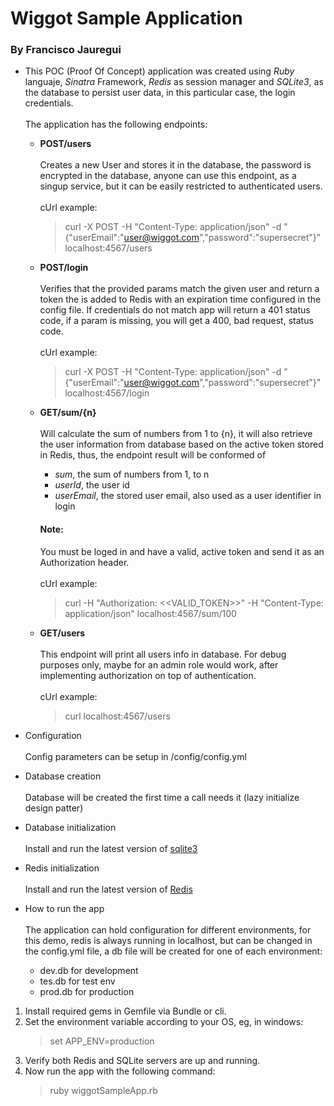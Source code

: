 # Wiggot Sample Application
### By Francisco Jauregui

* This POC (Proof Of Concept) application was created using *Ruby* languaje, *Sinatra* Framework, *Redis* as session manager and *SQLite3*, as the database to persist user data, in this particular case, the login credentials.<br></br>
The application has the following endpoints:

  * **POST/users**<br></br>
Creates a new User and stores it in the database, the password is encrypted in the database, anyone can use this endpoint, as a singup service, but it can be easily restricted to authenticated users.
    <br></br>cUrl example:
    > curl -X POST -H "Content-Type: application/json" -d "{\"userEmail\":\"user@wiggot.com\",\"password\":\"supersecret\"}" localhost:4567/users

  * **POST/login**<br></br>
 Verifies that the provided params match the given user and return a token the is added to Redis with an expiration time configured in the config file.
 If credentials do not match app will return a 401 status code, if a param is missing, you will get a 400, bad request, status code.
    <br></br>cUrl example:
    > curl -X POST -H "Content-Type: application/json" -d "{\"userEmail\":\"user@wiggot.com\",\"password\":\"supersecret\"}" localhost:4567/login

  * **GET/sum/{n}**<br></br>
 Will calculate the sum of numbers from 1 to {n}, it will also retrieve the user information from database based on the active token stored in Redis, thus, the endpoint result will be conformed of
    * *sum*, the sum of numbers from 1, to n
    * *userId*, the user id
    * *userEmail*, the stored user email, also used as a user identifier in login

    #### Note:
    You must be loged in and have a valid, active token and send it as an Authorization header.
    <br></br>cUrl example:
    > curl -H "Authorization: <<VALID_TOKEN>>" -H "Content-Type: application/json" localhost:4567/sum/100

  * **GET/users**<br></br>
 This endpoint will print all users info in database.
For debug purposes only, maybe for an admin role would work, after implementing authorization on top of authentication.
    <br></br>cUrl example:
    > curl localhost:4567/users


* Configuration<br></br>
Config parameters can be setup in /config/config.yml

* Database creation<br></br>
Database will be created the first time a call needs it (lazy initialize design patter)

* Database initialization<br></br>
Install and run the latest version of [sqlite3](https://www.sqlite.org/)

* Redis initialization<br></br>
Install and run the latest version of [Redis](https://redis.io/)

* How to run the app<br></br>
The application can hold configuration for different environments, for this demo, redis is always running in localhost, but can be changed in the config.yml file, a db file will be created for one of each environment:
  * dev.db for development
  * tes.db for test env
  * prod.db for production

1. Install required gems in Gemfile via Bundle or cli.
2. Set the environment variable according to your OS, eg, in windows:
   > set APP_ENV=production
4. Verify both Redis and SQLite servers are up and running.
3. Now run the app with the following command:
   >ruby wiggotSampleApp.rb
